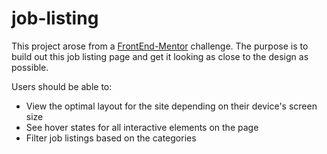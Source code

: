 # job-listing

This project arose from a <a href="https://www.frontendmentor.io/">FrontEnd-Mentor</a> challenge.
The purpose is to build out this job listing page and get it looking as close to the design as possible.

Users should be able to:

- View the optimal layout for the site depending on their device's screen size
- See hover states for all interactive elements on the page
- Filter job listings based on the categories
